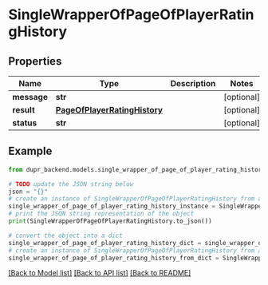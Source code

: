 # SingleWrapperOfPageOfPlayerRatingHistory


## Properties

Name | Type | Description | Notes
------------ | ------------- | ------------- | -------------
**message** | **str** |  | [optional] 
**result** | [**PageOfPlayerRatingHistory**](PageOfPlayerRatingHistory.md) |  | [optional] 
**status** | **str** |  | [optional] 

## Example

```python
from dupr_backend.models.single_wrapper_of_page_of_player_rating_history import SingleWrapperOfPageOfPlayerRatingHistory

# TODO update the JSON string below
json = "{}"
# create an instance of SingleWrapperOfPageOfPlayerRatingHistory from a JSON string
single_wrapper_of_page_of_player_rating_history_instance = SingleWrapperOfPageOfPlayerRatingHistory.from_json(json)
# print the JSON string representation of the object
print(SingleWrapperOfPageOfPlayerRatingHistory.to_json())

# convert the object into a dict
single_wrapper_of_page_of_player_rating_history_dict = single_wrapper_of_page_of_player_rating_history_instance.to_dict()
# create an instance of SingleWrapperOfPageOfPlayerRatingHistory from a dict
single_wrapper_of_page_of_player_rating_history_from_dict = SingleWrapperOfPageOfPlayerRatingHistory.from_dict(single_wrapper_of_page_of_player_rating_history_dict)
```
[[Back to Model list]](../README.md#documentation-for-models) [[Back to API list]](../README.md#documentation-for-api-endpoints) [[Back to README]](../README.md)


